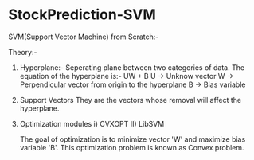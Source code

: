 # StockPrediction-SVM

SVM(Support Vector Machine) from Scratch:-

Theory:-

1. Hyperplane:-
    Seperating plane between two categories of data. The equation of the hyperplane is:-  UW + B
    U -> Unknow vector
    W -> Perpendicular vector from origin to the hyperplane
    B -> Bias variable
    
2. Support Vectors
    They are the vectors whose removal will affect the hyperplane.
    
3. Optimization modules
    i) CVXOPT
    II) LibSVM
    
    The goal of optimization is to minimize vector 'W' and maximize bias variable 'B'. This optimization problem is known as Convex problem.
    
    

